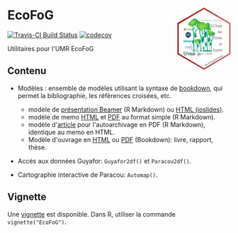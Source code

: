 # EcoFoG <img src="man/figures/logo.png" align="right" alt="" width="120" />

[![Travis-CI Build Status](https://travis-ci.org/EcoFoG/EcoFoG.svg?branch=master)](https://travis-ci.org/EcoFoG/EcoFoG)
[![codecov](https://codecov.io/github/EcoFoG/EcoFoG/branch/master/graphs/badge.svg)](https://codecov.io/github/EcoFoG/EcoFoG) 

Utilitaires pour l'UMR EcoFoG

## Contenu

* Modèles : ensemble de modèles utilisant la syntaxe de [bookdown](https://bookdown.org/yihui/bookdown/), qui permet la bibliographie, les références croisées, etc.

  * modèle de [présentation Beamer](https://ecofog.github.io/EcoFoG/beamer/docs/beamer.pdf) (R Markdown) ou [HTML (ioslides)](https://ecofog.github.io/EcoFoG/beamer/docs/beamer.html).
  * modèle de memo [HTML](https://ecofog.github.io/EcoFoG/memo/docs/memo.html) et [PDF](https://ecofog.github.io/EcoFoG/memo/docs/memo.pdf) au format simple (R Markdown).
  * modèle d'[article](https://ecofog.github.io/EcoFoG/article/docs/article.pdf) pour l'autoarchivage en PDF (R Markdown), identique au memo en HTML.
  *  Modèle d'ouvrage en [HTML](https://ecofog.github.io/EcoFoG/book/docs/index.html) ou [PDF](https://ecofog.github.io/EcoFoG/book/docs/MyBook.pdf) (Bookdown): livre, rapport, thèse. 

* Accès aux données Guyafor: `Guyafor2df()` et `Paracou2df()`.
* Cartographie interactive de Paracou: `Automap()`.

## Vignette

Une [vignette](https://ecofog.github.io/EcoFoG/) est disponible.
Dans R, utiliser la commande `vignette("EcoFoG")`.
